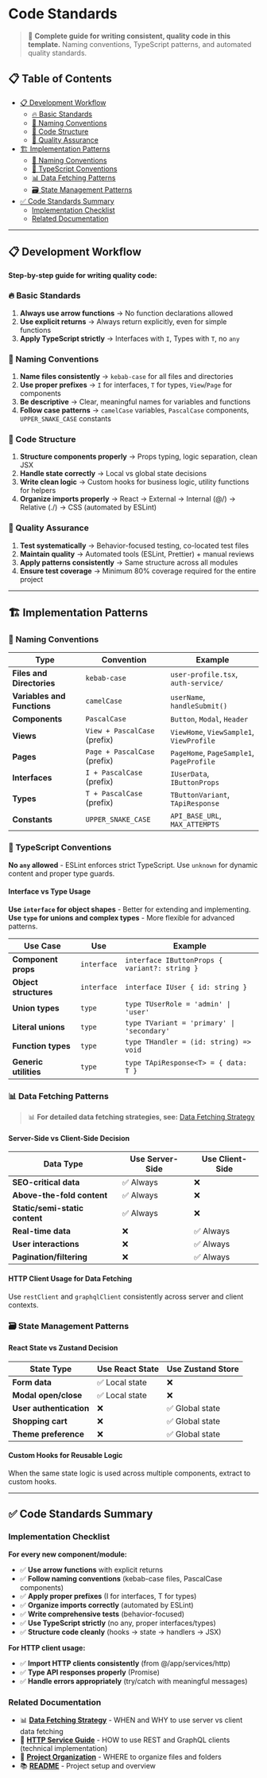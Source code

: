 # Code Standards

> 📝 **Complete guide for writing consistent, quality code in this template.** Naming conventions, TypeScript patterns, and automated quality standards.

## 📋 Table of Contents

- [📋 Development Workflow](#-development-workflow)
  - [🔥 Basic Standards](#-basic-standards)
  - [🧩 Naming Conventions](#-naming-conventions)
  - [🏹 Code Structure](#-code-structure)
  - [🎯 Quality Assurance](#-quality-assurance)
- [🏗️ Implementation Patterns](#️-implementation-patterns)
  - [📝 Naming Conventions](#-naming-conventions-1)
  - [📘 TypeScript Conventions](#-typescript-conventions)
  - [📊 Data Fetching Patterns](#-data-fetching-patterns)
  - [🗃️ State Management Patterns](#️-state-management-patterns)
- [✅ Code Standards Summary](#-code-standards-summary)
  - [Implementation Checklist](#implementation-checklist)
  - [Related Documentation](#related-documentation)

---

## 📋 Development Workflow

**Step-by-step guide for writing quality code:**

### 🔥 Basic Standards

1. **Always use arrow functions** → No function declarations allowed
2. **Use explicit returns** → Always return explicitly, even for simple functions
3. **Apply TypeScript strictly** → Interfaces with `I`, Types with `T`, no `any`

### 🧩 Naming Conventions

1. **Name files consistently** → `kebab-case` for all files and directories
2. **Use proper prefixes** → `I` for interfaces, `T` for types, `View`/`Page` for components
3. **Be descriptive** → Clear, meaningful names for variables and functions
4. **Follow case patterns** → `camelCase` variables, `PascalCase` components, `UPPER_SNAKE_CASE` constants

### 🏹 Code Structure

1. **Structure components properly** → Props typing, logic separation, clean JSX
2. **Handle state correctly** → Local vs global state decisions
3. **Write clean logic** → Custom hooks for business logic, utility functions for helpers
4. **Organize imports properly** → React → External → Internal (@/) → Relative (./) → CSS (automated by ESLint)

### 🎯 Quality Assurance

1. **Test systematically** → Behavior-focused testing, co-located test files
2. **Maintain quality** → Automated tools (ESLint, Prettier) + manual reviews
3. **Apply patterns consistently** → Same structure across all modules
4. **Ensure test coverage** → Minimum 80% coverage required for the entire project

---

## 🏗️ Implementation Patterns

### 📝 Naming Conventions

| Type                        | Convention                   | Example                                  |
| --------------------------- | ---------------------------- | ---------------------------------------- |
| **Files and Directories**   | `kebab-case`                 | `user-profile.tsx`, `auth-service/`      |
| **Variables and Functions** | `camelCase`                  | `userName`, `handleSubmit()`             |
| **Components**              | `PascalCase`                 | `Button`, `Modal`, `Header`              |
| **Views**                   | `View + PascalCase` (prefix) | `ViewHome`, `ViewSample1`, `ViewProfile` |
| **Pages**                   | `Page + PascalCase` (prefix) | `PageHome`, `PageSample1`, `PageProfile` |
| **Interfaces**              | `I + PascalCase` (prefix)    | `IUserData`, `IButtonProps`              |
| **Types**                   | `T + PascalCase` (prefix)    | `TButtonVariant`, `TApiResponse`         |
| **Constants**               | `UPPER_SNAKE_CASE`           | `API_BASE_URL`, `MAX_ATTEMPTS`           |

### 📘 TypeScript Conventions

**No `any` allowed** - ESLint enforces strict TypeScript. Use `unknown` for dynamic content and proper type guards.

#### Interface vs Type Usage

**Use `interface` for object shapes** - Better for extending and implementing. **Use `type` for unions and complex types** - More flexible for advanced patterns.

| Use Case              | Use         | Example                                       |
| --------------------- | ----------- | --------------------------------------------- |
| **Component props**   | `interface` | `interface IButtonProps { variant?: string }` |
| **Object structures** | `interface` | `interface IUser { id: string }`              |
| **Union types**       | `type`      | `type TUserRole = 'admin' \| 'user'`          |
| **Literal unions**    | `type`      | `type TVariant = 'primary' \| 'secondary'`    |
| **Function types**    | `type`      | `type THandler = (id: string) => void`        |
| **Generic utilities** | `type`      | `type TApiResponse<T> = { data: T }`          |

### 📊 Data Fetching Patterns

> 📊 **For detailed data fetching strategies, see:** [Data Fetching Strategy](./data-fetching-strategy.md)

#### Server-Side vs Client-Side Decision

| Data Type                      | Use Server-Side | Use Client-Side |
| ------------------------------ | --------------- | --------------- |
| **SEO-critical data**          | ✅ Always       | ❌              |
| **Above-the-fold content**     | ✅ Always       | ❌              |
| **Static/semi-static content** | ✅ Always       | ❌              |
| **Real-time data**             | ❌              | ✅ Always       |
| **User interactions**          | ❌              | ✅ Always       |
| **Pagination/filtering**       | ❌              | ✅ Always       |

#### HTTP Client Usage for Data Fetching

Use `restClient` and `graphqlClient` consistently across server and client contexts.

### 🗃️ State Management Patterns

#### React State vs Zustand Decision

| State Type              | Use React State | Use Zustand Store |
| ----------------------- | --------------- | ----------------- |
| **Form data**           | ✅ Local state  | ❌                |
| **Modal open/close**    | ✅ Local state  | ❌                |
| **User authentication** | ❌              | ✅ Global state   |
| **Shopping cart**       | ❌              | ✅ Global state   |
| **Theme preference**    | ❌              | ✅ Global state   |

#### Custom Hooks for Reusable Logic

When the same state logic is used across multiple components, extract to custom hooks.

---

## ✅ Code Standards Summary

### Implementation Checklist

**For every new component/module:**

- ✅ **Use arrow functions** with explicit returns
- ✅ **Follow naming conventions** (kebab-case files, PascalCase components)
- ✅ **Apply proper prefixes** (I for interfaces, T for types)
- ✅ **Organize imports correctly** (automated by ESLint)
- ✅ **Write comprehensive tests** (behavior-focused)
- ✅ **Use TypeScript strictly** (no any, proper interfaces/types)
- ✅ **Structure code cleanly** (hooks → state → handlers → JSX)

**For HTTP client usage:**

- ✅ **Import HTTP clients consistently** (from @/app/services/http)
- ✅ **Type API responses properly** (Promise<IResponseType>)
- ✅ **Handle errors appropriately** (try/catch with meaningful messages)

### Related Documentation

- 📊 **[Data Fetching Strategy](./data-fetching-strategy.md)** - WHEN and WHY to use server vs client data fetching
- 🔧 **[HTTP Service Guide](./http-service.md)** - HOW to use REST and GraphQL clients (technical implementation)
- 📁 **[Project Organization](./project-organization.md)** - WHERE to organize files and folders
- 📚 **[README](../README.md)** - Project setup and overview
